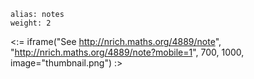 ````
alias: notes
weight: 2
````

<:= iframe("See http://nrich.maths.org/4889/note", "http://nrich.maths.org/4889/note?mobile=1", 700, 1000, image="thumbnail.png") :>